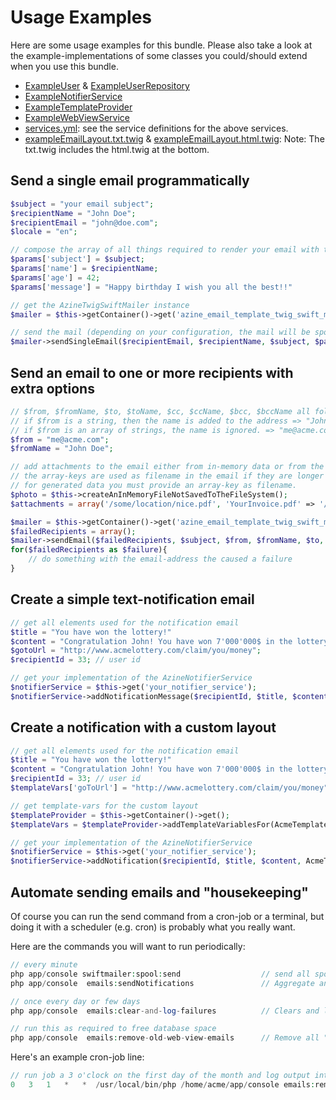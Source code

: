 Usage Examples
==============
Here are some usage examples for this bundle. Please also take a look at the example-implementations of some classes you could/should extend when you use this bundle.
- [ExampleUser](Entity/ExampleUser.php) & [ExampleUserRepository](Entity/Repositories/ExampleUserRepository.php)
- [ExampleNotifierService](Services/ExampleNotifierService.php)
- [ExampleTemplateProvider](Services/ExampleTemplateProvider.php)
- [ExampleWebViewService](Services/ExampleWebViewService.php)
- [services.yml](Resources/config/services.yml): see the service definitions for the above services.
- [exampleEmailLayout.txt.twig](Resources/views/exampleEmailLayout.txt.twig) & [exampleEmailLayout.html.twig](Resources/views/exampleEmailLayout.html.twig): Note: The txt.twig includes the html.twig at the bottom. 



## Send a single email programmatically
```php
$subject = "your email subject";
$recipientName = "John Doe";
$recipientEmail = "john@doe.com";
$locale = "en";

// compose the array of all things required to render your email with the selected template
$params['subject'] = $subject;
$params['name'] = $recipientName;
$params['age'] = 42;
$params['message'] = "Happy birthday I wish you all the best!!"

// get the AzineTwigSwiftMailer instance
$mailer = $this->getContainer()->get('azine_email_template_twig_swift_mailer');

// send the mail (depending on your configuration, the mail will be spooled, or sent directly)
$mailer->sendSingleEmail($recipientEmail, $recipientName, $subject, $params, EmailTemplateProvider::HAPPY_BIRTHDAY_MESSAGE . ".txt.twig", $locale);
```

## Send an email to one or more recipients with extra options
```php
// $from, $fromName, $to, $toName, $cc, $ccName, $bcc, $bccName all follow the same pattern.
// if $from is a string, then the name is added to the address => "John Doe <me@acme.com>"
// if $from is an array of strings, the name is ignored. => "me@acme.com, you@acme.com" 
$from = "me@acme.com";
$fromName = "John Doe";

// add attachments to the email either from in-memory data or from the filesystem
// the array-keys are used as filename in the email if they are longer than 4 characters else the files filename will be used.
// for generated data you must provide an array-key as filename.
$photo = $this->createAnInMemoryFileNotSavedToTheFileSystem();
$attachments = array('/some/location/nice.pdf', 'YourInvoice.pdf' => '/tmp/jqwetifjslkrj389w8t7lk3j.pdf', 'photo.jpg' => $photo);

$mailer = $this->getContainer()->get('azine_email_template_twig_swift_mailer');
$failedRecipients = array();
$mailer->sendEmail($failedRecipients, $subject, $from, $fromName, $to, $toName, $cc, $ccName, $bcc, $bccName, $replyTo, $replyToName, $params, AcmeTemplateProvider::SOME_FANCY_TEMPLATE, $attachments, "de", null);
for($failedRecipients as $failure){
    // do something with the email-address the caused a failure
}
```

## Create a simple text-notification email
```php
// get all elements used for the notification email
$title = "You have won the lottery!"
$content = "Congratulation John! You have won 7'000'000$ in the lottery";
$gotoUrl = "http://www.acmelottery.com/claim/you/money"; 
$recipientId = 33; // user id

// get your implementation of the AzineNotifierService
$notifierService = $this->get('your_notifier_service');
$notifierService->addNotificationMessage($recipientId, $title, $content, $goToUrl)
```

## Create a notification with a custom layout
```php
// get all elements used for the notification email
$title = "You have won the lottery!"
$content = "Congratulation John! You have won 7'000'000$ in the lottery";
$recipientId = 33; // user id
$templateVars['goToUrl'] = "http://www.acmelottery.com/claim/you/money";

// get template-vars for the custom layout
$templateProvider = $this->getContainer()->get();
$templateVars = $templateProvider->addTemplateVariablesFor(AcmeTemplateProvider::FANCY_TEMPLATE, $templateVars), Notification::IMPORTANCE_NORMAL, true);

// get your implementation of the AzineNotifierService
$notifierService = $this->get('your_notifier_service');
$notifierService->addNotification($recipientId, $title, $content, AcmeTemplateProvider::FANCY_TEMPLATE, $templateVars, Notification::IMPORTANCE_NORMAL, false);
```

## Automate sending emails and "housekeeping"
Of course you can run the send command from a cron-job or a terminal, but doing it 
with a scheduler (e.g. cron) is probably what you really want.

Here are the commands you will want to run periodically:
```php
// every minute
php app/console swiftmailer:spool:send                  // send all spooled mails (e.g. every minute)
php app/console  emails:sendNotifications               // Aggregate and send pending notifications via email.

// once every day or few days
php app/console  emails:clear-and-log-failures          // Clears and logs failed emails from the spool

// run this as required to free database space
php app/console  emails:remove-old-web-view-emails      // Remove all "SentEmail" from the database that are older than the configured time.
```

Here's an example cron-job line:
```php
// run job a 3 o'clock on the first day of the month and log output into the cron.log file
0 	3 	1 	* 	*  /usr/local/bin/php /home/acme/app/console emails:remove-old-web-view-emails -e prod >>/home/acme/app/logs/cron.log 2>&1 
```
